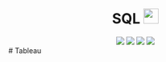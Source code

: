 <div align='center'>
<h1>
  SQL
  <img src="https://media.giphy.com/media/hvRJCLFzcasrR4ia7z/giphy.gif" width="30px"/>
</h1>
</div>
<div align='center'>
    <img src="https://img.shields.io/badge/Tableau%23AFEEEE?style=for-the-badge&logo=Tableau&logoColor=%23E97627"/>
   <img src="https://img.shields.io/badge/SQL-%23AFEEEE?style=for-the-badge&logo=SQL&logoColor=yellow"/>
   <img src="https://img.shields.io/badge/ClickHouse%20-%23AFEEEE?style=for-the-badge&logo=ClickHouse&logoColor=%23FFCC01"/>
   <img src="https://img.shields.io/badge/Pandahouse-%23AFEEEE?style=for-the-badge&logo=Pandahouse&logoColor=yellow"/>
</div>
# Tableau
